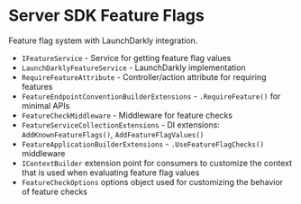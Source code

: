 # Server SDK Feature Flags

Feature flag system with LaunchDarkly integration.

- `IFeatureService` - Service for getting feature flag values
- `LaunchDarklyFeatureService` - LaunchDarkly implementation
- `RequireFeatureAttribute` - Controller/action attribute for requiring features
- `FeatureEndpointConventionBuilderExtensions` - `.RequireFeature()` for minimal APIs
- `FeatureCheckMiddleware` - Middleware for feature checks
- `FeatureServiceCollectionExtensions` - DI extensions: `AddKnownFeatureFlags()`, `AddFeatureFlagValues()`
- `FeatureApplicationBuilderExtensions` - `.UseFeatureFlagChecks()` middleware
- `IContextBuilder` extension point for consumers to customize the context that is used when evaluating feature flag values
- `FeatureCheckOptions` options object used for customizing the behavior of feature checks

